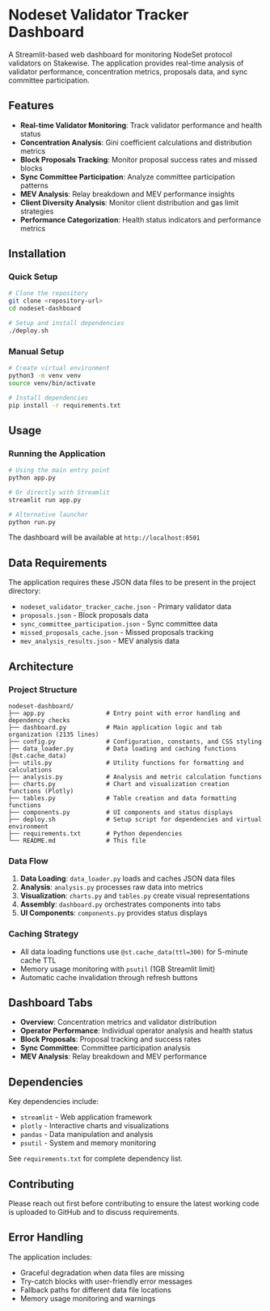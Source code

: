 # Nodeset Validator Tracker Dashboard

A Streamlit-based web dashboard for monitoring NodeSet protocol validators on Stakewise. The application provides real-time analysis of validator performance, concentration metrics, proposals data, and sync committee participation.

## Features

- **Real-time Validator Monitoring**: Track validator performance and health status
- **Concentration Analysis**: Gini coefficient calculations and distribution metrics
- **Block Proposals Tracking**: Monitor proposal success rates and missed blocks
- **Sync Committee Participation**: Analyze committee participation patterns
- **MEV Analysis**: Relay breakdown and MEV performance insights
- **Client Diversity Analysis**: Monitor client distribution and gas limit strategies
- **Performance Categorization**: Health status indicators and performance metrics

## Installation

### Quick Setup
```bash
# Clone the repository
git clone <repository-url>
cd nodeset-dashboard

# Setup and install dependencies
./deploy.sh
```

### Manual Setup
```bash
# Create virtual environment
python3 -m venv venv
source venv/bin/activate

# Install dependencies
pip install -r requirements.txt
```

## Usage

### Running the Application
```bash
# Using the main entry point
python app.py

# Or directly with Streamlit
streamlit run app.py

# Alternative launcher
python run.py
```

The dashboard will be available at `http://localhost:8501`

## Data Requirements

The application requires these JSON data files to be present in the project directory:

- `nodeset_validator_tracker_cache.json` - Primary validator data
- `proposals.json` - Block proposals data
- `sync_committee_participation.json` - Sync committee data
- `missed_proposals_cache.json` - Missed proposals tracking
- `mev_analysis_results.json` - MEV analysis data

## Architecture

### Project Structure
```
nodeset-dashboard/
├── app.py                 # Entry point with error handling and dependency checks
├── dashboard.py           # Main application logic and tab organization (2135 lines)
├── config.py              # Configuration, constants, and CSS styling
├── data_loader.py         # Data loading and caching functions (@st.cache_data)
├── utils.py               # Utility functions for formatting and calculations
├── analysis.py            # Analysis and metric calculation functions
├── charts.py              # Chart and visualization creation functions (Plotly)
├── tables.py              # Table creation and data formatting functions
├── components.py          # UI components and status displays
├── deploy.sh              # Setup script for dependencies and virtual environment
├── requirements.txt       # Python dependencies
└── README.md              # This file
```

### Data Flow
1. **Data Loading**: `data_loader.py` loads and caches JSON data files
2. **Analysis**: `analysis.py` processes raw data into metrics
3. **Visualization**: `charts.py` and `tables.py` create visual representations
4. **Assembly**: `dashboard.py` orchestrates components into tabs
5. **UI Components**: `components.py` provides status displays

### Caching Strategy
- All data loading functions use `@st.cache_data(ttl=300)` for 5-minute cache TTL
- Memory usage monitoring with `psutil` (1GB Streamlit limit)
- Automatic cache invalidation through refresh buttons

## Dashboard Tabs

- **Overview**: Concentration metrics and validator distribution
- **Operator Performance**: Individual operator analysis and health status
- **Block Proposals**: Proposal tracking and success rates
- **Sync Committee**: Committee participation analysis
- **MEV Analysis**: Relay breakdown and MEV performance

## Dependencies

Key dependencies include:
- `streamlit` - Web application framework
- `plotly` - Interactive charts and visualizations
- `pandas` - Data manipulation and analysis
- `psutil` - System and memory monitoring

See `requirements.txt` for complete dependency list.

## Contributing

Please reach out first before contributing to ensure the latest working code is uploaded to GitHub and to discuss requirements.

## Error Handling

The application includes:
- Graceful degradation when data files are missing
- Try-catch blocks with user-friendly error messages
- Fallback paths for different data file locations
- Memory usage monitoring and warnings

